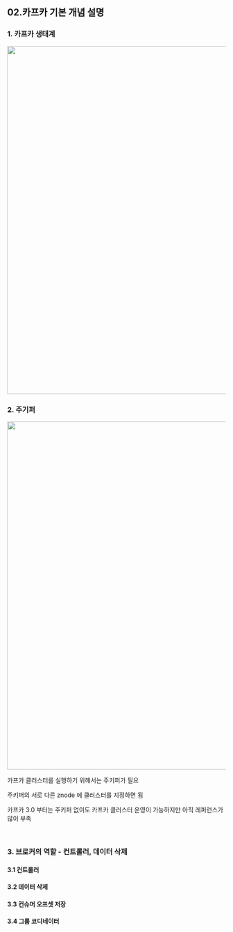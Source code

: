## 02.카프카 기본 개념 설명
### 1. 카프카 생태계
<img width="800" src="https://user-images.githubusercontent.com/60383031/187068835-eaf662ba-92e2-49fa-b394-8e0b8dd9ff18.png">

<br>

### 2. 주기퍼
<img width="800" src="https://user-images.githubusercontent.com/60383031/187068747-6182fa31-ab30-4b8e-a0b8-05f1a68efd4b.png">

카프카 클러스터를 실행하기 위해서는 주키퍼가 필요

주키퍼의 서로 다른 znode 에 클러스터를 지정하면 됨

카프카 3.0 부터는 주키퍼 없이도 카프카 클러스터 운영이 가능하지만 아직 레퍼런스가 많이 부족 

<br>

### 3. 브로커의 역할 - 컨트롤러, 데이터 삭제
#### 3.1 컨트롤러


#### 3.2 데이터 삭제






#### 3.3 컨슈머 오프셋 저장
#### 3.4 그룹 코디네이터
